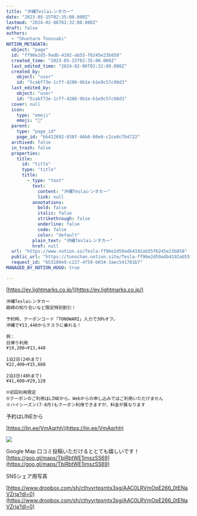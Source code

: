 ```yaml
---
title: "沖縄Teslaレンタカー"
date: "2023-05-15T02:35:00.000Z"
lastmod: "2024-02-06T02:32:00.000Z"
draft: false
authors:
  - "Shuntaro Tonosaki"
NOTION_METADATA:
  object: "page"
  id: "ff96e2d5-9adb-4192-ab55-f6245e23b858"
  created_time: "2023-05-15T02:35:00.000Z"
  last_edited_time: "2024-02-06T02:32:00.000Z"
  created_by:
    object: "user"
    id: "5cabf73e-1cff-4206-9b1e-b1e9c57c98d3"
  last_edited_by:
    object: "user"
    id: "5cabf73e-1cff-4206-9b1e-b1e9c57c98d3"
  cover: null
  icon:
    type: "emoji"
    emoji: "🌴"
  parent:
    type: "page_id"
    page_id: "bb412692-038f-46b6-80e0-c2ce8c7b4722"
  archived: false
  in_trash: false
  properties:
    title:
      id: "title"
      type: "title"
      title:
        - type: "text"
          text:
            content: "沖縄Teslaレンタカー"
            link: null
          annotations:
            bold: false
            italic: false
            strikethrough: false
            underline: false
            code: false
            color: "default"
          plain_text: "沖縄Teslaレンタカー"
          href: null
  url: "https://www.notion.so/Tesla-ff96e2d59adb4192ab55f6245e23b858"
  public_url: "https://tonochan.notion.site/Tesla-ff96e2d59adb4192ab55f6245e23b858"
  request_id: "b53180e9-c227-4f59-b034-3aec541781b7"
MANAGED_BY_NOTION_HUGO: true

---
```



[https://ev.lightmarks.co.jp/](https://ev.lightmarks.co.jp/)


```text
沖縄Teslaレンタカー
殿崎の知り合いなど限定特別割引！

予約時、クーポンコード「TONOWARI」入力で30%オフ。
沖縄で¥13,440からテスラに乗れる！

例：
日帰り利用
¥19,200→¥13,440

1泊2日(24hまで)
¥22,400→¥15,680

2泊3日(48hまで)
¥41,600→¥29,120

※初回利用限定
※クーポンのご利用はLINEから。Webからの申し込みではご利用いただけません
※ハイシーズン(7-8月)もクーポン利用できますが、料金が異なります
```


予約はLINEから


[https://lin.ee/VmAqrhh](https://lin.ee/VmAqrhh)


![](https://notion-hugo-test.pages.dev/api?block_id=526a13c4-1b3e-47b7-8cc2-373f8c92473a)


Google Map 口コミ投稿いただけるととても嬉しいです！
[https://goo.gl/maps/TbiRbtWE1imszSS69](https://goo.gl/maps/TbiRbtWE1imszSS69)


SNSシェア用写真


[https://www.dropbox.com/sh/cthyyrtpsmtx3sg/AAC0LRVmOpE266_0tENaVZrja?dl=0](https://www.dropbox.com/sh/cthyyrtpsmtx3sg/AAC0LRVmOpE266_0tENaVZrja?dl=0)

